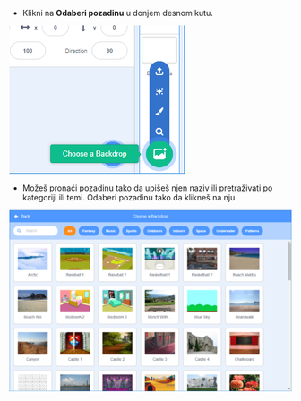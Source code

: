 + Klikni na **Odaberi pozadinu** u donjem desnom kutu.

![snimka zaslona](images/stage-choose.png)

+ Možeš pronaći pozadinu tako da upišeš njen naziv ili pretraživati po kategoriji ili temi. Odaberi pozadinu tako da klikneš na nju.

![screenshot](images/backdrop.png)